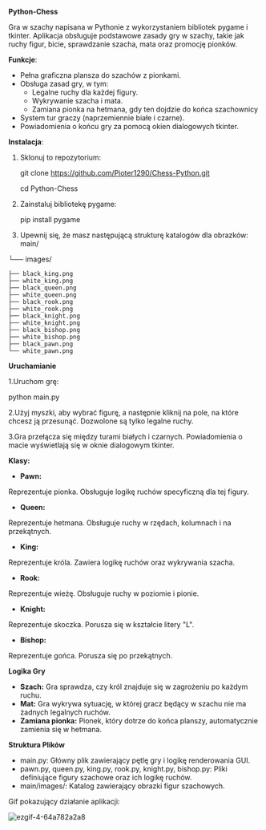 **Python-Chess**

Gra w szachy napisana w Pythonie z wykorzystaniem bibliotek pygame i tkinter. Aplikacja obsługuje podstawowe zasady gry w szachy, takie jak ruchy figur, bicie, sprawdzanie szacha, mata oraz promocję pionków.

**Funkcje**:
* Pełna graficzna plansza do szachów z pionkami.
* Obsługa zasad gry, w tym:
  * Legalne ruchy dla każdej figury.
  * Wykrywanie szacha i mata.
  * Zamiana pionka na hetmana, gdy ten dojdzie do końca szachownicy
* System tur graczy (naprzemiennie białe i czarne).
* Powiadomienia o końcu gry za pomocą okien dialogowych tkinter.

**Instalacja**:
1. Sklonuj to repozytorium:
   
   git clone https://github.com/Pioter1290/Chess-Python.git
   
   cd Python-Chess

2. Zainstaluj bibliotekę pygame:
 
   pip install pygame

3. Upewnij się, że masz następującą strukturę katalogów dla obrazków:
   main/
   
└── images/

    ├── black_king.png
    ├── white_king.png
    ├── black_queen.png
    ├── white_queen.png
    ├── black_rook.png
    ├── white_rook.png
    ├── black_knight.png
    ├── white_knight.png
    ├── black_bishop.png
    ├── white_bishop.png
    ├── black_pawn.png
    └── white_pawn.png


**Uruchamianie**

1.Uruchom grę:
   
  python main.py
   
2.Użyj myszki, aby wybrać figurę, a następnie kliknij na pole, na które chcesz ją przesunąć. Dozwolone są tylko legalne ruchy.

3.Gra przełącza się między turami białych i czarnych. Powiadomienia o macie wyświetlają się w oknie dialogowym tkinter.

**Klasy:**

* **Pawn:**
  
Reprezentuje pionka. Obsługuje logikę ruchów specyficzną dla tej figury.

* **Queen:**
  
Reprezentuje hetmana. Obsługuje ruchy w rzędach, kolumnach i na przekątnych.

* **King:**
  
Reprezentuje króla. Zawiera logikę ruchów oraz wykrywania szacha.

* **Rook:**
  
Reprezentuje wieżę. Obsługuje ruchy w poziomie i pionie.

* **Knight:**
  
Reprezentuje skoczka. Porusza się w kształcie litery "L".

* **Bishop:**
  
Reprezentuje gońca. Porusza się po przekątnych.

**Logika Gry**

* **Szach:** Gra sprawdza, czy król znajduje się w zagrożeniu po każdym ruchu.
* **Mat:** Gra wykrywa sytuację, w której gracz będący w szachu nie ma żadnych legalnych ruchów.
* **Zamiana pionka:** Pionek, który dotrze do końca planszy, automatycznie zamienia się w hetmana.

  

**Struktura Plików**
- main.py: Główny plik zawierający pętlę gry i logikę renderowania GUI.
- pawn.py, queen.py, king.py, rook.py, knight.py, bishop.py: Pliki definiujące figury szachowe oraz ich logikę ruchów.
- main/images/: Katalog zawierający obrazki figur szachowych.


Gif pokazujący działanie aplikacji:

  
![ezgif-4-64a782a2a8](https://github.com/user-attachments/assets/211f56f4-bafe-4036-9d9f-99db00e56884)
